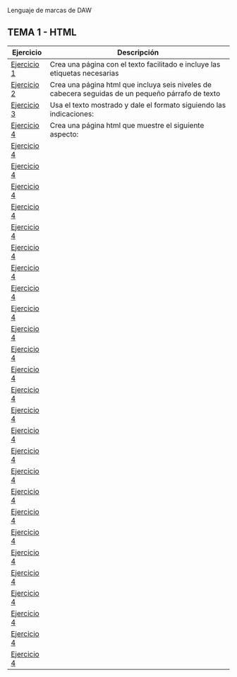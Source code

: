 Lenguaje de marcas de DAW
## TEMA 1 - HTML
Ejercicio | Descripción
----------|------------
[Ejercicio 1](/Tema1/Ejercicio1.html)| Crea una página con el texto facilitado e incluye las etiquetas necesarias
[Ejercicio 2](/Tema1/Ejercicio2.html)| Crea una página html que incluya seis niveles de cabecera seguidas de un pequeño párrafo de texto
[Ejercicio 3](/Tema1/Ejercicio3.html)| Usa el texto mostrado y dale el formato siguiendo las indicaciones:
[Ejercicio 4](/Tema1/Ejercicio4.html)| Crea una página html que muestre el siguiente aspecto:
[Ejercicio 4](/Tema1/Ejercicio5.html)| 
[Ejercicio 4](/Tema1/Ejercicio6.html)| 
[Ejercicio 4](/Tema1/Ejercicio7.html)| 
[Ejercicio 4](/Tema1/Ejercicio8.html)| 
[Ejercicio 4](/Tema1/Ejercicio9.html)| 
[Ejercicio 4](/Tema1/Ejercicio10.html)| 
[Ejercicio 4](/Tema1/Ejercicio11.html)| 
[Ejercicio 4](/Tema1/Ejercicio12.html)| 
[Ejercicio 4](/Tema1/Ejercicio13.html)| 
[Ejercicio 4](/Tema1/Ejercicio14.html)|
[Ejercicio 4](/Tema1/Ejercicio15.html)|
[Ejercicio 4](/Tema1/Ejercicio16.html)|
[Ejercicio 4](/Tema1/Ejercicio17.html)|
[Ejercicio 4](/Tema1/Ejercicio18.html)|
[Ejercicio 4](/Tema1/Ejercicio19.html)|
[Ejercicio 4](/Tema1/Ejercicio20.html)|
[Ejercicio 4](/Tema1/Ejercicio21.html)|
[Ejercicio 4](/Tema1/Ejercicio22.html)|
[Ejercicio 4](/Tema1/Ejercicio23.html)|
[Ejercicio 4](/Tema1/Ejercicio24.html)|
[Ejercicio 4](/Tema1/Ejercicio25.html)|
[Ejercicio 4](/Tema1/Ejercicio26.html)|
[Ejercicio 4](/Tema1/Ejercicio27.html)|
[Ejercicio 4](/Tema1/Ejercicio28.html)|
[Ejercicio 4](/Tema1/Ejercicio29.html)|
[Ejercicio 4](/Tema1/Ejercicio30.html)|

